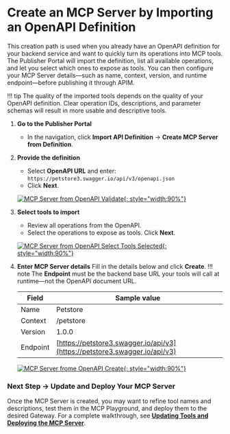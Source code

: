 # Create an MCP Server by Importing an OpenAPI Definition

This creation path is used when you already have an OpenAPI definition for your backend service and want to quickly turn its operations into MCP tools.
The Publisher Portal will import the definition, list all available operations, and let you select which ones to expose as tools.
You can then configure your MCP Server details—such as name, context, version, and runtime endpoint—before publishing it through APIM.

!!! tip
    The quality of the imported tools depends on the quality of your OpenAPI definition. Clear operation IDs, descriptions, and parameter schemas will result in more usable and descriptive tools.

   1. **Go to the Publisher Portal**

      * In the navigation, click **Import API Definition** → **Create MCP Server from Definition**.

   2. **Provide the definition**
      
      * Select **OpenAPI URL** and enter:
      `https://petstore3.swagger.io/api/v3/openapi.json`
      * Click **Next**.

      [![MCP Server from OpenAPI Validate]({{base_path}}/assets/img/mcp/create-mcp-servers-from-open-api-validate.png){: style="width:90%"}]({{base_path}}/assets/img/mcp/create-mcp-servers-from-open-api-validate.png)

   3. **Select tools to import**

      * Review all operations from the OpenAPI.
      * Select the operations to expose as tools.
      Click **Next**.

      [![MCP Server from OpenAPI Select Tools Selected]({{base_path}}/assets/img/mcp/create-mcp-servers-from-open-api-tools-selected.png){: style="width:90%"}]({{base_path}}/assets/img/mcp/create-mcp-servers-from-open-api-tools-selected.png)

   4. **Enter MCP Server details**
      Fill in the details below and click **Create**.
      !!! note
      The **Endpoint** must be the backend base URL your tools will call at runtime—not the OpenAPI document URL.

      | Field    | Sample value                                                               |
      | -------- | -------------------------------------------------------------------------- |
      | Name     | Petstore                                                                   |
      | Context  | /petstore                                                                  |
      | Version  | 1.0.0                                                                      |
      | Endpoint | [https://petstore3.swagger.io/api/v3](https://petstore3.swagger.io/api/v3) |


      [![MCP Server frome OpenAPI Create]({{base_path}}/assets/img/mcp/create-mcp-servers-from-open-api-create.png){: style="width:90%"}]({{base_path}}/assets/img/mcp/create-mcp-servers-from-open-api-create.png)


### Next Step → Update and Deploy Your MCP Server

Once the MCP Server is created, you may want to refine tool names and descriptions, test them in the MCP Playground, and deploy them to the desired Gateway.
For a complete walkthrough, see **[Updating Tools and Deploying the MCP Server](./update-and-deploy-mcp-server.md)**.
